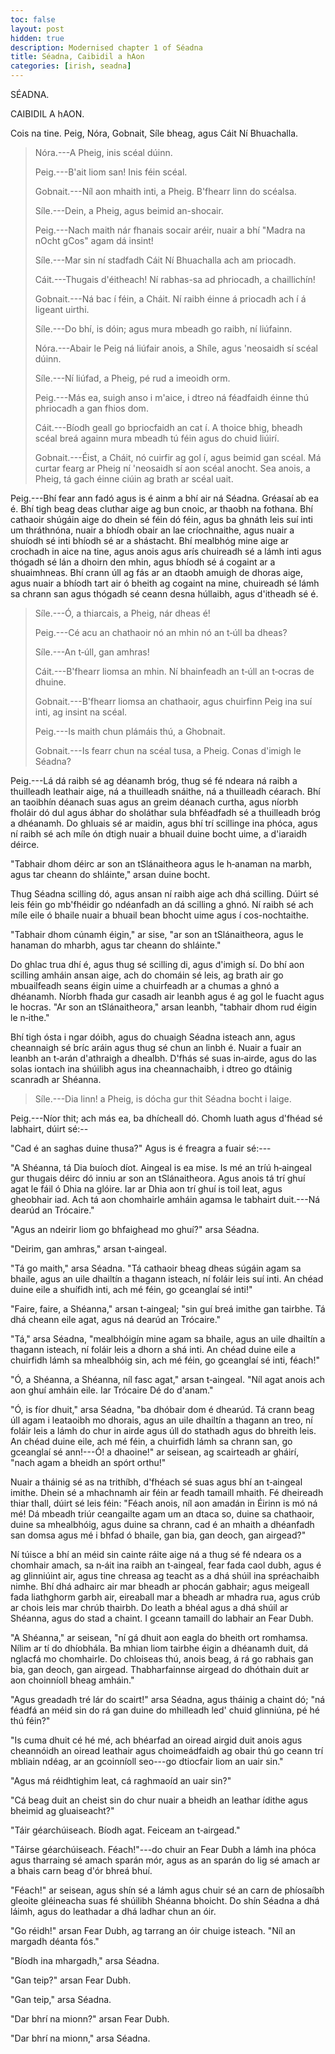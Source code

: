 ```yaml
---
toc: false
layout: post
hidden: true
description: Modernised chapter 1 of Séadna
title: Séadna, Caibidil a hAon
categories: [irish, seadna]
---
```


SÉADNA.

CAIBIDIL A hAON.

Cois na tine. Peig, Nóra, Gobnait, Síle bheag, agus Cáit Ní Bhuachalla.

> Nóra.---A Pheig, inis scéal dúinn.
>
> Peig.---B'ait liom san! Inis féin scéal.
>
> Gobnait.---Níl aon mhaith inti, a Pheig. B'fhearr linn do scéalsa.
>
> Síle.---Dein, a Pheig, agus beimid an-shocair.
>
> Peig.---Nach maith nár fhanais socair aréir, nuair a bhí "Madra na
> nOcht gCos" agam dá insint!
>
> Síle.---Mar sin ní stadfadh Cáit Ní Bhuachalla ach am priocadh.
>
> Cáit.---Thugais d'éitheach! Ní rabhas-sa ad phriocadh, a chaillichín!
>
> Gobnait.---Ná bac í féin, a Cháit. Ní raibh éinne á priocadh ach í á
> ligeant uirthi.
>
> Síle.---Do bhí, is dóin; agus mura mbeadh go raibh, ní liúfainn.
>
> Nóra.---Abair le Peig ná liúfair anois, a Shíle, agus 'neosaidh sí
> scéal dúinn.
>
> Síle.---Ní liúfad, a Pheig, pé rud a imeoidh orm.
>
> Peig.---Más ea, suigh anso i m'aice, i dtreo ná féadfaidh éinne thú
> phriocadh a gan fhios dom.
>
> Cáit.---Bíodh geall go bpriocfaidh an cat í. A thoice bhig, bheadh
> scéal breá againn mura mbeadh tú féin agus do chuid liúirí.
>
> Gobnait.---Éist, a Cháit, nó cuirfir ag gol í, agus beimid gan scéal.
> Má curtar fearg ar Pheig ní 'neosaidh sí aon scéal anocht. Sea anois,
> a Pheig, tá gach éinne ciúin ag brath ar scéal uait.

Peig.---Bhí fear ann fadó agus is é ainm a bhí air ná Séadna. Gréasaí ab
ea é. Bhí tigh beag deas cluthar aige ag bun cnoic, ar thaobh na
fothana. Bhí cathaoir shúgáin aige do dhein sé féin dó féin, agus ba
ghnáth leis suí inti um thráthnóna, nuair a bhíodh obair an lae
críochnaithe, agus nuair a shuíodh sé inti bhíodh sé ar a shástacht. Bhí
mealbhóg mine aige ar crochadh in aice na tine, agus anois agus arís
chuireadh sé a lámh inti agus thógadh sé lán a dhoirn den mhin, agus
bhíodh sé á cogaint ar a shuaimhneas. Bhí crann úll ag fás ar an dtaobh
amuigh de dhoras aige, agus nuair a bhíodh tart air ó bheith ag cogaint
na mine, chuireadh sé lámh sa chrann san agus thógadh sé ceann desna
húllaibh, agus d'itheadh sé é.

> Síle.---Ó, a thiarcais, a Pheig, nár dheas é!
>
> Peig.---Cé acu an chathaoir nó an mhin nó an t‑úll ba dheas?
>
> Síle.---An t‑úll, gan amhras!
>
> Cáit.---B'fhearr liomsa an mhin. Ní bhainfeadh an t‑úll an t‑ocras de
> dhuine.
>
> Gobnait.---B'fhearr liomsa an chathaoir, agus chuirfinn Peig ina suí
> inti, ag insint na scéal.
>
> Peig.---Is maith chun plámáis thú, a Ghobnait.
>
> Gobnait.---Is fearr chun na scéal tusa, a Pheig. Conas d'imigh le
> Séadna?

Peig.---Lá dá raibh sé ag déanamh bróg, thug sé fé ndeara ná raibh a
thuilleadh leathair aige, ná a thuilleadh snáithe, ná a thuilleadh
céarach. Bhí an taoibhín déanach suas agus an greim déanach curtha, agus
níorbh fholáir dó dul agus ábhar do sholáthar sula bhféadfadh sé a
thuilleadh bróg a dhéanamh. Do ghluais sé ar maidin, agus bhí trí
scillinge ina phóca, agus ní raibh sé ach míle ón dtigh nuair a bhuail
duine bocht uime, a d'iaraidh déirce.

"Tabhair dhom déirc ar son an tSlánaitheora agus le h‑anaman na marbh,
agus tar cheann do shláinte," arsan duine bocht.

Thug Séadna scilling dó, agus ansan ní raibh aige ach dhá scilling.
Dúirt sé leis féin go mb'fhéidir go ndéanfadh an dá scilling a ghnó. Ní
raibh sé ach míle eile ó bhaile nuair a bhuail bean bhocht uime agus í
cos-nochtaithe.

"Tabhair dhom cúnamh éigin," ar sise, "ar son an tSlánaitheora, agus le
hanaman do mharbh, agus tar cheann do shláinte."

Do ghlac trua dhí é, agus thug sé scilling di, agus d'imigh sí. Do bhí
aon scilling amháin ansan aige, ach do chomáin sé leis, ag brath air go
mbuailfeadh seans éigin uime a chuirfeadh ar a chumas a ghnó a dhéanamh.
Níorbh fhada gur casadh air leanbh agus é ag gol le fuacht agus le
hocras. "Ar son an tSlánaitheora," arsan leanbh, "tabhair dhom rud éigin
le n‑ithe."

Bhí tigh ósta i ngar dóibh, agus do chuaigh Séadna isteach ann, agus
cheannaigh sé bríc aráin agus thug sé chun an linbh é. Nuair a fuair an
leanbh an t‑arán d'athraigh a dhealbh. D'fhás sé suas in‑airde, agus do
las solas iontach ina shúilibh agus ina cheannachaibh, i dtreo go
dtáinig scanradh ar Shéanna.

> Síle.---Dia linn! a Pheig, is dócha gur thit Séadna bocht i laige.

Peig.---Níor thit; ach más ea, ba dhícheall dó. Chomh luath agus d'fhéad
sé labhairt, dúirt sé:--

"Cad é an saghas duine thusa?" Agus is é freagra a fuair sé:---

"A Shéanna, tá Dia buíoch díot. Aingeal is ea mise. Is mé an tríú
h‑aingeal gur thugais déirc dó inniu ar son an tSlánaitheora. Agus anois
tá trí ghuí agat le fáil ó Dhia na glóire. Iar ar Dhia aon trí ghuí is
toil leat, agus gheobhair iad. Ach tá aon chomhairle amháin agamsa le
tabhairt duit.---Ná dearúd an Trócaire."

"Agus an ndeirir liom go bhfaighead mo ghuí?" arsa Séadna.

"Deirim, gan amhras," arsan t‑aingeal.

"Tá go maith," arsa Séadna. "Tá cathaoir bheag dheas súgáin agam sa
bhaile, agus an uile dhailtín a thagann isteach, ní foláir leis suí
inti. An chéad duine eile a shuífidh inti, ach mé féin, go gceanglaí sé
inti!"

"Faire, faire, a Shéanna," arsan t‑aingeal; "sin guí breá imithe gan
tairbhe. Tá dhá cheann eile agat, agus ná dearúd an Trócaire."

"Tá," arsa Séadna, "mealbhóigín mine agam sa bhaile, agus an uile
dhailtín a thagann isteach, ní foláir leis a dhorn a shá inti. An chéad
duine eile a chuirfidh lámh sa mhealbhóig sin, ach mé féin, go gceanglaí
sé inti, féach!"

"Ó, a Shéanna, a Shéanna, níl fasc agat," arsan t‑aingeal. "Níl agat
anois ach aon ghuí amháin eile. Iar Trócaire Dé do d'anam."

"Ó, is fíor dhuit," arsa Séadna, "ba dhóbair dom é dhearúd. Tá crann
beag úll agam i leataoibh mo dhorais, agus an uile dhailtín a thagann an
treo, ní foláir leis a lámh do chur in airde agus úll do stathadh agus
do bhreith leis. An chéad duine eile, ach mé féin, a chuirfidh lámh sa
chrann san, go gceanglaí sé ann!---Ó! a dhaoine!" ar seisean, ag
scairteadh ar gháirí, "nach agam a bheidh an spórt orthu!"

Nuair a tháinig sé as na trithíbh, d'fhéach sé suas agus bhí an
t‑aingeal imithe. Dhein sé a mhachnamh air féin ar feadh tamaill mhaith.
Fé dheireadh thiar thall, dúirt sé leis féin: "Féach anois, níl aon
amadán in Éirinn is mó ná mé! Dá mbeadh triúr ceangailte agam um an
dtaca so, duine sa chathaoir, duine sa mhealbhóig, agus duine sa chrann,
cad é an mhaith a dhéanfadh san domsa agus mé i bhfad ó bhaile, gan bia,
gan deoch, gan airgead?"

Ní túisce a bhí an méid sin cainte ráite aige ná a thug sé fé ndeara os
a chomhair amach, sa n‑áit ina raibh an t‑aingeal, fear fada caol dubh,
agus é ag glinniúint air, agus tine chreasa ag teacht as a dhá shúil ina
spréachaibh nimhe. Bhí dhá adhairc air mar bheadh ar phocán gabhair;
agus meigeall fada liathghorm garbh air, eireaball mar a bheadh ar
mhadra rua, agus crúb ar chois leis mar chrúb thairbh. Do leath a bhéal
agus a dhá shúil ar Shéanna, agus do stad a chaint. I gceann tamaill do
labhair an Fear Dubh.

"A Shéanna," ar seisean, "ní gá dhuit aon eagla do bheith ort romhamsa.
Nílim ar tí do dhíobhála. Ba mhian liom tairbhe éigin a dhéanamh duit,
dá nglacfá mo chomhairle. Do chloiseas thú, anois beag, á rá go rabhais
gan bia, gan deoch, gan airgead. Thabharfainnse airgead do dhóthain duit
ar aon choinníoll bheag amháin."

"Agus greadadh tré lár do scairt!" arsa Séadna, agus tháinig a chaint
dó; "ná féadfá an méid sin do rá gan duine do mhilleadh led' chuid
glinniúna, pé hé thú féin?"

"Is cuma dhuit cé hé mé, ach bhéarfad an oiread airgid duit anois agus
cheannóidh an oiread leathair agus choimeádfaidh ag obair thú go ceann
trí mbliain ndéag, ar an gcoinníoll seo---go dtiocfair liom an uair
sin."

"Agus má réidhtighim leat, cá raghmaoíd an uair sin?"

"Cá beag duit an cheist sin do chur nuair a bheidh an leathar ídithe
agus bheimid ag gluaiseacht?"

"Táir géarchúiseach. Bíodh agat. Feiceam an t‑airgead."

"Táirse géarchúiseach. Féach!"---do chuir an Fear Dubh a lámh ina phóca
agus tharraing sé amach sparán mór, agus as an sparán do lig sé amach ar
a bhais carn beag d'ór bhreá bhuí.

"Féach!" ar seisean, agus shín sé a lámh agus chuir sé an carn de
phíosaíbh gleoite gléineacha suas fé shúilibh Shéanna bhoicht. Do shín
Séadna a dhá láimh, agus do leathadar a dhá ladhar chun an óir.

"Go réidh!" arsan Fear Dubh, ag tarrang an óir chuige isteach. "Níl an
margadh déanta fós."

"Bíodh ina mhargadh," arsa Séadna.

"Gan teip?" arsan Fear Dubh.

"Gan teip," arsa Séadna.

"Dar bhrí na mionn?" arsan Fear Dubh.

"Dar bhrí na mionn," arsa Séadna.
